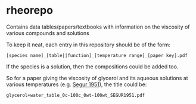 # rheorepo
Contains data tables/papers/textbooks with information on the viscosity of various compounds and solutions

To keep it neat, each entry in this repository should be of the form:

``` [species name]_[table||function]_[temperature range]_[paper key].pdf ```

If the species is a solution, then the compositions could be added too.

So for a paper giving the viscosity of glycerol and its aqueous solutions at various temperatures (e.g. [Segur 1951](http://edge.rit.edu/edge/P13051/public/Research%20Notes/Viscosity%20of%20Aqueous%20Glycerol%20Solutions.pdf)), the title could be:

```glycerol+water_table_0c-100c_0wt-100wt_SEGUR1951.pdf```
